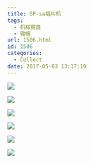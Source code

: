 ```yaml
---
title: SP-sa唱片机
tags:
  - 机械键盘
  - 键帽
url: 1506.html
id: 1506
categories:
  - Collect
date: 2017-05-03 13:17:19
---
```


![](http://image.psdpi.com/image/jukebox1.jpg)

<!-- more -->

![](http://image.psdpi.com/image/jukebox1.jpg)

![](http://image.psdpi.com/image/jukebox2.jpg)

![](http://image.psdpi.com/image/jukebox3.jpg)

![](http://image.psdpi.com/image/jukebox4.jpg)

![](http://image.psdpi.com/image/jukebox5.jpg) 